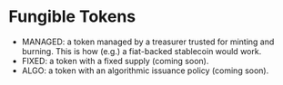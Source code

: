 # Fungible Tokens

* MANAGED: a token managed by a treasurer trusted for minting and burning. This is how (e.g.) a fiat-backed stablecoin would work.
* FIXED: a token with a fixed supply (coming soon).
* ALGO: a token with an algorithmic issuance policy (coming soon).
